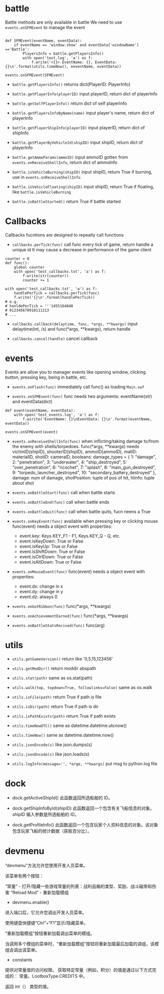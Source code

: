 

# battle

Battle methods are only available in battle
We need to use `events.onSFMEvent` to manage the event

```python2

def SFMEvent(eventName, eventData):
    if eventName == 'window.show' and eventData['windowName'] =='Battle':
        PlayersInfo = battle.getPlayersInfo()
        with open('test.log', 'a') as f:
            f.write('<{}> EventName: {}, EventData: {}\n'.format(utils.timeNow(), enventName, eventData))

events.onSFMEvent(SFMEvent)
```

- `battle.getPlayersInfo()` returns dict{PlayerID: PlayerInfo}

- `battle.getPlayerInfo(playerID)` input playerID, return dict of playerInfo

- `battle.getSelfPlayerInfo()` return dict of self playerInfo

- `battle.getPlayersInfoByName(name)` input player's name, return dict of playerInfo

- `battle.getPlayerShipInfo(playerID)` input playerID, return dict of shipInfo

- `battle.getPlayerByVehicleId(shipID)` input shipID, return dict of playerInfo

- `battle.getAmmoParams(ammoID)` input ammoID gotten from `events.onReceiveShellInfo`, 
  return dict of ammoInfo

- `battle.isVehicleBurning(shipID)` input shipID, return True if burning, use in
  `events.onReceiveShellInfo`

- `battle.isVehicleFloating(shipID)` input shipID, return True if floating, like 
  `battle.isVehicleBurning`

- `battle.isBattleStarted()` return True if battle started



# Callbacks

Callbacks fucntions are designed to repeatly call functions

- `callbacks.perTick(func)` call func every tick of game, return handle a unique id
  It may cause a decrease in performance of the game client

```python2
counter = 0
def func():
    global counter
    with open('test_callbacks.txt', 'a') as f:
        f.write(str(counter))
        counter += 1

with open('test_callbacks.txt', 'w') as f:
    handlePerTick = callbacks.perTick(func)
    f.write('{}\n'.format(handlePerTick))
# e.g. 
# hanldePerTick = '''1455164848
# 012345678910111213
# ...
```

- `callbacks.callback(delaytime, func, *args, **kwargs)` input delaytime(int, /s)
  and func(*args, **kwargs), return handle

- `callbacks.cancel(handle)` cancel callback

# events

Events are allow you to manager events like opening window, clicking button,
pressing key, being in battle, etc.

- `events.onFlash(func)` immediately call func() as loading `Main.swf`

- `events.onSFMEvent(func)` func needs two arguments: eventName(str) and eventData(dict)

```python2
def event(eventName, eventData):
    with open('test_events.log', 'a') as f:
        f.wirite('EventName: {}\nEventData: {}\n'.format(eventName, eventData))

events.onSFMEvent(event)
```

- `events.onReceiveShellInfo(func)` when inflicting/taking damage to/from the enemy 
  with shells/torpedoes. 
  func(*args, **kwargs) needs 
    victimID(shipID),
    shooterID(shipID),
    ammoID(ammoID),
    matID: materialID,
    shotID: cameraID,
    booleans: damage_types = {
        1: "damage",
        2: "penetration",
        3: "underwater",
        4: "ship_destroyed",
        5: "over_penetration",
        6: "ricochet",
        7: "splash",
        8: "main_gun_destroyed",
        9: "torpedo_launcher_destroyed",
        10: "secondary_battery_destroyed"
    },
    damage: num of damage,
    shotPosition: tuple of pos of hit,
    hlinfo: tuple about shot

- `events.onBattleStart(func)` call when battle starts 

- `events.onBattleEnd(func)` call when battle ends

- `events.onBattleQuit(func)` call when battle quits, fucn neens a True

- `events.onKeyEvent(func)` available when pressing key or clicking mouse
  func(event) needs a object event with properties:
    - event.key: Keys.KEY_F1 - F1, Keys.KEY_Q - Q, etc.
    - event.isKeyDown: True or False
    - event.isKeyUp: True or False
    - event.isShiftDown: True or False
    - event.isCtrlDown: True or False
    - event.isAltDown: True or False

- `events.onMouseEvent(func)` func(event) needs a object event with properties:
    - event.dx: change in x
    - event.dy: change in y
    - event.dz: always 0

- `events.onGotRibbon(func)` func(*args, **kwargs)

- `events.onAchievementEarned(func)` func(*args, **kwargs)

- `events.onBattleStatsRecived(func)` func(arg)

# utils

- `utils.getGameVersion()` return like '0,5,15,123456'

- `utils.getModDir()` return moddir abspath

- `utils.stat(path)` same as os.stat(path)

- `utils.walk(top, topdown=True, followlinks=False)` same as os.walk

- `utils.isFile(path)` return True if path is file
- `utils.isDir(path)` return True if path is dir
- `utils.isPathExists(path)` return True if path exists

- `utils.timeNowUTC()` same as datetime.datetime.utcnow()
- `utils.timeNow()` same as datetime.datetime.now()

- `utils.jsonEncode(s)` like json.dumps(s)
- `utils.jsonDncode(s)` like json.loads(s)

- `utils.logInfo(message='', *arge, **kwargs)` put msg to python.log file

# dock

- dock.getActiveShipId()
此函数返回所选船舶的 ID。

- dock.getShipInfoById(shipID)
此函数返回一个包含有关飞船信息的对象。
shipID 输入参数是所选船舶的 ID。

- dock.getProfileInfo()
此函数返回一个包含玩家个人资料信息的对象。该对象包含玩家飞船的统计数据（获胜百分比）。


# devmenu

“devmenu”方法允许您使用开发人员菜单。

该菜单有两个按钮：

“常量” - 打开/隐藏一些游戏常量的列表：战利品箱的类型、奖励、战斗磁带和伤害
“Reload Mod” - 重新加载模组

- devmenu.enable()

进入端口后，它允许您调出开发人员菜单。

使用键盘快捷键“Ctrl”+“F1”显示/隐藏菜单。

“重新加载模组”按钮重新加载调出菜单的模组。

当调用多个模组的菜单时，“重新加载模组”按钮将重新加载最后加载的调组，该模组会调出该菜单。

- constants

提供对常量值的访问权限。
获取特定常量（例如，积分）的值是通过以下方式完成的： 常量。LootboxType.CREDITS 中。

返回 int（） 类型的值。